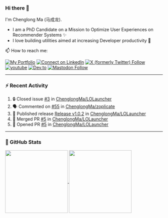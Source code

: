 ### Hi there 👋

I'm Chenglong Ma (马成龙). 

* I am a PhD Candidate on a Mission to Optimize User Experiences on Recommender Systems ✨
* I love building utilities aimed at increasing Developer productivity 💪 

📫 How to reach me:

[![My Portfolio](https://img.shields.io/badge/Visit_me_at-https://chenglongma.com-blue)](https://chenglongma.com)
[![Connect on LinkedIn](https://img.shields.io/badge/--linkedin?label=LinkedIn&logo=LinkedIn&style=social)](https://www.linkedin.com/in/machenglong/)
[![X (formerly Twitter) Follow](https://img.shields.io/twitter/follow/ChenglongM)](https://twitter.com/ChenglongM)
[![youtube](https://img.shields.io/badge/YouTube-FF0000?logo=youtube&logoColor=white)](https://youtube.com/playlist?list=PLYRpHlp-9V_E5ZLhW1hbNaVjS5Zg6b6kQ&si=ezxUR7McUbZa4clT)
[![Dev.to](https://img.shields.io/badge/dev.to-0A0A0A?logo=devdotto&logoColor=white)](https://dev.to/chenglongma)
[![Mastodon Follow](https://img.shields.io/mastodon/follow/111725051309513061)](https://mastodon.social/@chenglongma)


---

### :zap: Recent Activity

<!--START_SECTION:activity-->
1. 🔒 Closed issue [#3](https://github.com/ChenglongMa/LOLauncher/issues/3) in [ChenglongMa/LOLauncher](https://github.com/ChenglongMa/LOLauncher)
2. 🗣 Commented on [#55](https://github.com/ChenglongMa/zoplicate/issues/55#issuecomment-2177860175) in [ChenglongMa/zoplicate](https://github.com/ChenglongMa/zoplicate)
3. 🚀 Published release [Release v1.0.2](https://github.com/ChenglongMa/LOLauncher/releases/tag/1.0.2) in [ChenglongMa/LOLauncher](https://github.com/ChenglongMa/LOLauncher)
4. 🎉 Merged PR [#5](https://github.com/ChenglongMa/LOLauncher/pull/5) in [ChenglongMa/LOLauncher](https://github.com/ChenglongMa/LOLauncher)
5. 💪 Opened PR [#5](https://github.com/ChenglongMa/LOLauncher/pull/5) in [ChenglongMa/LOLauncher](https://github.com/ChenglongMa/LOLauncher)
<!--END_SECTION:activity-->

---

### 🌱 GitHub Stats

<a href="https://github.com/ChenglongMa#-github-stats">
  <img height=200 align="center" src="https://github-readme-stats.vercel.app/api?username=ChenglongMa" />
</a>
<a href="https://github.com/ChenglongMa#-github-stats">
  <img height=200 align="center" src="https://github-readme-stats.vercel.app/api/top-langs?username=ChenglongMa&layout=compact&langs_count=8&card_width=320" />
</a>


<!--
**ChenglongMa/ChenglongMa** is a ✨ _special_ ✨ repository because its `README.md` (this file) appears on your GitHub profile.

Here are some ideas to get you started:

- 🔭 I’m currently working on ...
- 🌱 I’m currently learning ...
- 👯 I’m looking to collaborate on ...
- 🤔 I’m looking for help with ...
- 💬 Ask me about ...
- 📫 How to reach me: ...
- 😄 Pronouns: ...
- ⚡ Fun fact: ...

![Chenglong's GitHub stats](https://github-readme-stats.vercel.app/api?username=ChenglongMa&show_icons=true&count_private=true)

---

![Top Langs](https://github-readme-stats.vercel.app/api/top-langs/?username=ChenglongMa)

---
-->
